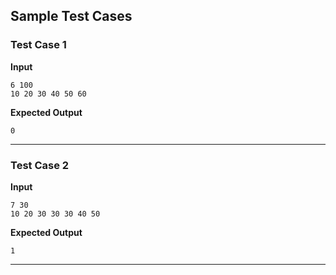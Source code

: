 ## Sample Test Cases

### Test Case 1
**Input**
```
6 100
10 20 30 40 50 60
```
**Expected Output**
```
0
```

---

### Test Case 2
**Input**
```
7 30
10 20 30 30 30 40 50
```
**Expected Output**
```
1
```

---